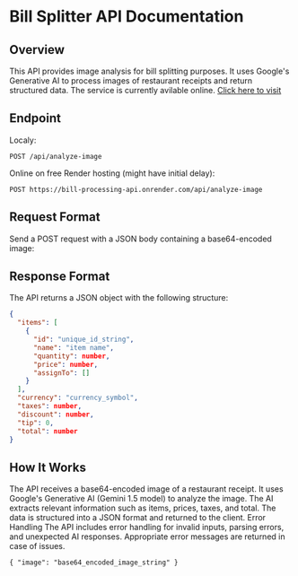# Bill Splitter API Documentation
## Overview
This API provides image analysis for bill splitting purposes. It uses Google's Generative AI to process images of restaurant receipts and return structured data.
The service is currently avilable online. [Click here to visit](https://bill-processing-api.onrender.com/)

## Endpoint
Localy:

`POST /api/analyze-image`

Online on free Render hosting (might have initial delay):

`POST https://bill-processing-api.onrender.com/api/analyze-image`

## Request Format
Send a POST request with a JSON body containing a base64-encoded image:

## Response Format
The API returns a JSON object with the following structure:

```json
{
  "items": [
    {
      "id": "unique_id_string",
      "name": "item name",
      "quantity": number,
      "price": number,
      "assignTo": []
    }
  ],
  "currency": "currency_symbol",
  "taxes": number,
  "discount": number,
  "tip": 0,
  "total": number
}
```
    
## How It Works
The API receives a base64-encoded image of a restaurant receipt.
It uses Google's Generative AI (Gemini 1.5 model) to analyze the image.
The AI extracts relevant information such as items, prices, taxes, and total.
The data is structured into a JSON format and returned to the client.
Error Handling
The API includes error handling for invalid inputs, parsing errors, and unexpected AI responses. Appropriate error messages are returned in case of issues.


`{
"image": "base64_encoded_image_string"
}`
